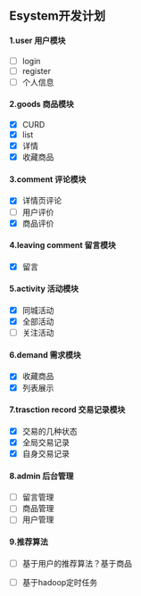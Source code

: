## Esystem开发计划

#### 1.user 用户模块

- [ ] login
- [ ] register
- [ ] 个人信息

#### 2.goods 商品模块

- [x] CURD
- [x] list
- [x] 详情
- [x] 收藏商品

#### 3.comment 评论模块

- [x] 详情页评论
- [ ] 用户评价
- [x] 商品评价

#### 4.leaving comment 留言模块

- [x] 留言

#### 5.activity 活动模块

- [x] 同城活动
- [x] 全部活动
- [ ] 关注活动

#### 6.demand 需求模块

- [x] 收藏商品
- [x] 列表展示

#### 7.trasction record  交易记录模块

- [x] 交易的几种状态
- [x] 全局交易记录
- [x] 自身交易记录

#### 8.admin 后台管理

- [ ] 留言管理
- [ ] 商品管理
- [ ] 用户管理

#### 9.推荐算法

- [ ] 基于用户的推荐算法？基于商品
- [ ] 基于hadoop定时任务


